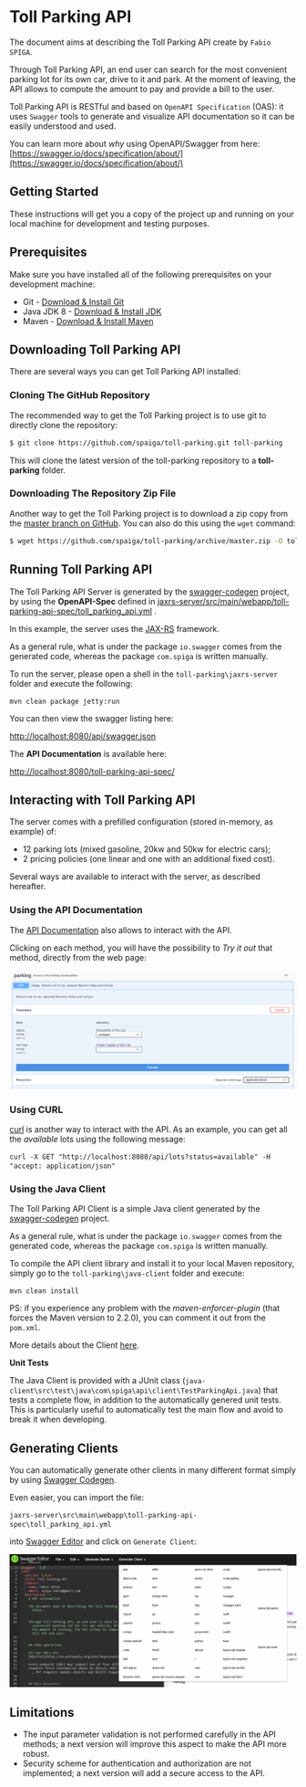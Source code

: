 # Toll Parking API

The document aims at describing the Toll Parking API create by `Fabio SPIGA`.

Through Toll Parking API, an end user can search for the most convenient parking lot for its own car, drive to it and park. 
At the moment of leaving, the API allows to compute the amount to pay and provide a bill to the user.

Toll Parking API is RESTful and based on `OpenAPI Specification` (OAS): it uses `Swagger` tools to generate and visualize API documentation 
so it can be easily understood and used.

You can learn more about *why* using OpenAPI/Swagger from here: [https://swagger.io/docs/specification/about/](https://swagger.io/docs/specification/about/)


## Getting Started

These instructions will get you a copy of the project up and running on your local machine for development and testing purposes.




## Prerequisites
Make sure you have installed all of the following prerequisites on your development machine:
* Git - [Download & Install Git](https://git-scm.com/downloads)
* Java JDK 8 - [Download & Install JDK](https://www.oracle.com/technetwork/java/javaee/downloads/index.html)
* Maven - [Download & Install Maven](https://maven.apache.org/download.cgi)




## Downloading Toll Parking API

There are several ways you can get Toll Parking API installed:

### Cloning The GitHub Repository
The recommended way to get the Toll Parking project is to use git to directly clone the repository:

```bash
$ git clone https://github.com/spaiga/toll-parking.git toll-parking
```

This will clone the latest version of the toll-parking repository to a **toll-parking** folder.

### Downloading The Repository Zip File
Another way to get the Toll Parking project is to download a zip copy from the [master branch on GitHub](https://github.com/spaiga/toll-parking/archive/master.zip). You can also do this using the `wget` command:

```bash
$ wget https://github.com/spaiga/toll-parking/archive/master.zip -O toll-parking.zip; unzip toll-parking.zip; rm toll-parking.zip
```




## Running Toll Parking API

The Toll Parking API Server is generated by the [swagger-codegen](https://github.com/swagger-api/swagger-codegen) project, by using the 
**OpenAPI-Spec** defined in [jaxrs-server/src/main/webapp/toll-parking-api-spec/toll_parking_api.yml](jaxrs-server/src/main/webapp/toll-parking-api-spec/toll_parking_api.yml) .  

In this example, the server uses the [JAX-RS](https://jax-rs-spec.java.net/) framework.

As a general rule, what is under the package `io.swagger` comes from the generated code, whereas the package `com.spiga` is written manually.

To run the server, please open a shell in the `toll-parking\jaxrs-server` folder and execute the following:

```
mvn clean package jetty:run
```

You can then view the swagger listing here:

[http://localhost:8080/api/swagger.json](http://localhost:8080/api/swagger.json)

The **API Documentation** is available here:

[http://localhost:8080/toll-parking-api-spec/](http://localhost:8080/toll-parking-api-spec/)


## Interacting with Toll Parking API

The server comes with a prefilled configuration (stored in-memory, as example) of:
* 12 parking lots (mixed gasoline, 20kw and 50kw for electric cars);
* 2 pricing policies (one linear and one with an additional fixed cost).

Several ways are available to interact with the server, as described hereafter.

### Using the API Documentation

The [API Documentation](http://localhost:8080/toll-parking-api-spec/) also allows to interact with the API.

Clicking on each method, you will have the possibility to *Try it out* that method, directly from the web page:

![Swagger UI Example](SwaggerUI.png)


### Using CURL

[curl](https://curl.haxx.se/) is another way to interact with the API.
As an example, you can get all the *available* lots using the following message:
```
curl -X GET "http://localhost:8080/api/lots?status=available" -H  "accept: application/json"
```

### Using the Java Client

The Toll Parking API Client is a simple Java client generated by the [swagger-codegen](https://github.com/swagger-api/swagger-codegen) project.

As a general rule, what is under the package `io.swagger` comes from the generated code, whereas the package `com.spiga` is written manually.

To compile the API client library and install it to your local Maven repository, simply go to the `toll-parking\java-client` folder and execute:

```shell
mvn clean install
```

PS: if you experience any problem with the *maven-enforcer-plugin* (that forces the Maven version to 2.2.0), you can comment it out from the `pom.xml`.

More details about the Client [here](java-client/README.md).

**Unit Tests**

The Java Client is provided with a JUnit class (`java-client\src\test\java\com\spiga\api\client\TestParkingApi.java`) that tests a complete flow, 
in addition to the automatically genered unit tests. This is particularly useful to automatically test the main flow and avoid to break it when developing.



## Generating Clients
You can automatically generate other clients in many different format simply by using [Swagger Codegen](https://github.com/swagger-api/swagger-codegen).

Even easier, you can import the file: 
```
jaxrs-server\src\main\webapp\toll-parking-api-spec\toll_parking_api.yml
```
into [Swagger Editor](http://editor.swagger.io/)
and click on `Generate Client`:

![Swagger Editor Example](SwaggerEditor.png)

## Limitations

* The input parameter validation is not performed carefully in the API methods; a next version will improve this aspect to make the API more robust.
* Security scheme for authentication and authorization are not implemented; a next version will add a secure access to the API.